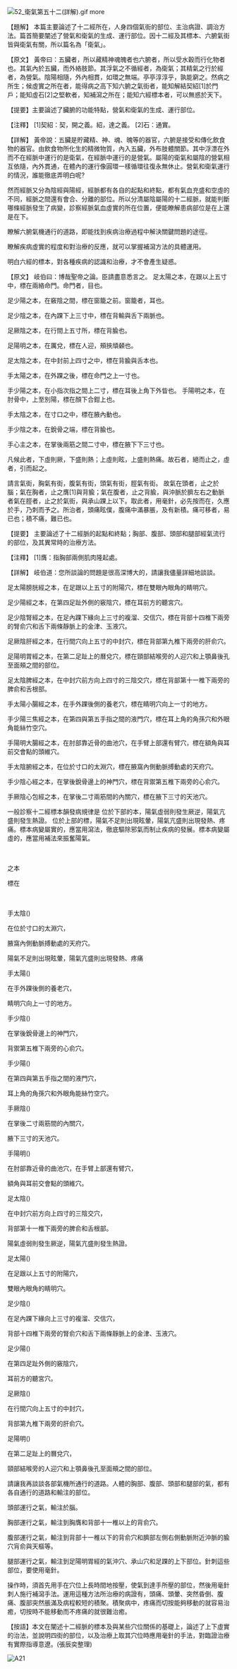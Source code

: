 


![52_衛氣第五十二(詳解).gif](images/4a65263b12a33.gif)
 more 


【題解】
本篇主要論述了十二經所在，人身四個氣街的部位、主治病證、調治方法。篇首簡要闡述了營氣和衛氣的生成、運行部位。因十二經及其標本、六腑氣街皆與衛氣有關，所以篇名為「衛氣」。


【原文】
黃帝曰：五臟者，所以藏精神魂魄者也六腑者，所以受水穀而行化物者也。其氣內於五臟，而外絡肢節。其浮氣之不循經者，為衛氣；其精氣之行於經者，為營氣。陰陽相隨，外內相貫，如環之無端。亭亭淳淳乎，孰能窮之。然病之所生；候虛實之所在者，能得病之高下知六腑之氣街者，能知解結契紹[1]於門戶；能知虛石[2]之堅軟者，知補瀉之所在；能知六經標本者，可以無惑於天下。


【提要】主要論述了臟腑的功能特點，營氣和衛氣的生成、運行部位。


【注釋】
[1]契紹：契，開之義。紹，達之義。
[2]石：通實。


【詳解】
黃帝說：五臟是貯藏精、神、魂、魄等的器官，六腑是接受和傳化飲食物的器官。由飲食物所化生的精微物質，內入五臟，外布肢體關節。其中浮漂在外而不在經脈中運行的是衛氣，在經脈中運行的是營氣。屬陽的衛氣和屬陰的營氣相互依隨，內外貫通，在體內的運行像圓環一樣循環往復永無休止。營氣和衛氣運行的情況，誰能徹底弄明白呢?


然而經脈又分為陰經與陽經，經脈都有各自的起點和終點，都有氣血充盛和空虛的不同，經脈之間還有會合、分離的部位。所以分清屬陰屬陽的十二經脈，就能判斷哪條經脈發生了病變，診察經脈氣血虛實的所在位置，便能瞭解患病部位是在上還是在下。


瞭解六腑氣機通行的道路，即能找到疾病治療過程中解決關鍵問題的途徑。


瞭解疾病虛實的程度和對治療的反應，就可以掌握補瀉方法的具體運用。


明白六經的標本，對各種疾病的認識和治療，才不會產生疑惑。


【原文】
岐伯曰：博哉聖帝之論。臣請盡意悉言之。
足太陽之本，在跟以上五寸中，標在兩絡命門。命門者，目也。


足少陽之本，在竅陰之間，標在窗籠之前。窗籠者，耳也。


足少陰之本，在內踝下上三寸中，標在背輸與舌下兩脈也。


足厥陰之本，在行間上五寸所，標在背腧也。


足陽明之本，在厲兌，標在人迎，頰挾頏顙也。


足太陰之本，在中封前上四寸之中，標在背腧與舌本也。


手太陽之本，在外踝之後，標在命門之上一寸也。


手少陽之本，在小指次指之間上二寸，標在耳後上角下外眥也。
手陽明之本，在肘骨中，上至別陽，標在顏下合鉗上也。


手太陰之本，在寸口之中，標在腋內動也。


手少陰之本，在銳骨之端，標在背腧也。


手心主之本，在掌後兩筋之間二寸中，標在腋下下三寸也。


凡候此者，下虛則厥，下盛則熱；上虛則眩，上盛則熱痛。故石者，絕而止之，虛者，引而起之。


請言氣街，胸氣有街，腹氣有街，頭氣有街，脛氣有街。
故氣在頭者，止之於腦；氣在胸者，止之膺[1]與背腧；氣在腹者，止之背腧，與沖脈於臍左右之動脈者氣在脛者，止之於氣街，與承山踝上以下。取此者，用毫針，必先按而在，久應於手，乃刺而予之。所治者，頭痛眩僕，腹痛中滿暴脹，及有新積。痛可移者，易已也；積不痛，難已也。


【提要】
主要論述了十二經脈的起點和終點；胸部、腹部、頭部和腿部經氣流行的部位，及其異常時的治療方法。


【注釋】
[1]膺：指胸部兩側肌肉隆起處。


【詳解】
岐伯道：您所談論的問題是很高深博大的，請讓我儘量詳細地談談。


足太陽膀胱經之本，在足跟以上五寸的附陽穴，標在雙眼內眼角的睛明穴。


足少陽經之本，在第四足趾外側的竅陰穴，標在耳前方的聽宮穴。


足少陰腎經之本，在足內踝下緣向上三寸的複溜、交信穴，標在背部十四椎下兩旁的腎俞穴和舌下兩條靜脈上的金津、玉液穴。


足厥陰肝經之本，在行間穴向上五寸的中封穴，標在背部第九椎下兩旁的肝俞穴。


足陽明胃經之本，在第二足趾上的曆兌穴，標在頸部結喉旁的人迎穴和上顎鼻後孔至面頰之間的部位。


足太陰脾經之本，在中封穴前方向上四寸的三陰交穴，標在背部第十一椎下兩旁的脾俞和舌根部。


手太陽小腸經之本，在手外踝後側的養老穴，標在睛明穴向上一寸的地方。


手少陽三焦經之本，在第四與第五手指之間的液門穴，標在耳上角的角孫穴和外眼角能絲竹空穴。


手陽明大腸經之本，在肘部靠近骨的曲池穴，在手臂上部還有臂穴，標在額角與耳前交會點的頭維穴。


手太陰腑經之本，在位於寸口的太淵穴，標在腋窩內側動脈搏動處的天府穴。


手少陰心經之本，在掌後銳骨邊上的神門穴，標在背禦第五椎下兩旁的心俞穴。


手厥陰心包經之本，在掌後二寸兩筋間的內關穴，標在腋下三寸的天池穴。


一般診察十二經標本韻發病規律是
位於下部的本，陽氣虛弱則發生厥逆，陽氣亢盛則發生熱證。
位於上部的標，陽氣不足則出現眩暈，陽氣亢盛則出現發熱、疼痛。標本病變屬實的，應當用瀉法，徹底驅除邪氣而制止疾病的發展。標本病變屬虛的，應當用補法來振奮陽氣。


　


之本


標在


　


手太陰()


在位於寸口的太淵穴，


腋窩內側動脈搏動處的天府穴。


陽氣不足則出現眩暈，陽氣亢盛則出現發熱、疼痛


手太陽()


在手外踝後側的養老穴，


睛明穴向上一寸的地方。


手少陰()


在掌後銳骨邊上的神門穴，


背禦第五椎下兩旁的心俞穴。


手少陽()


在第四與第五手指之間的液門穴，


耳上角的角孫穴和外眼角能絲竹空穴。


手厥陰()


在掌後二寸兩筋間的內關穴，


腋下三寸的天池穴。


手陽明()


在肘部靠近骨的曲池穴，在手臂上部還有臂穴，


額角與耳前交會點的頭維穴。


足太陰()


在中封穴前方向上四寸的三陰交穴，


背部第十一椎下兩旁的脾俞和舌根部。


陽氣虛弱則發生厥逆，陽氣亢盛則發生熱證。


足太陽()


在足跟以上五寸的附陽穴，


雙眼內眼角的睛明穴。


足少陰()


在足內踝下緣向上三寸的複溜、交信穴，


背部十四椎下兩旁的腎俞穴和舌下兩條靜脈上的金津、玉液穴。


足少陽()


在第四足趾外側的竅陰穴，


耳前方的聽宮穴。


足厥陰()


在行間穴向上五寸的中封穴，


背部第九椎下兩旁的肝俞穴。


足陽明()


在第二足趾上的曆兌穴，


頸部結喉旁的人迎穴和上顎鼻後孔至面頰之間的部位。


請讓我再談談各部氣機所通行的道路。人體的胸部、腹部、頭部和腿部的氣，都有各自通行的道路和輸注的部位。


頭部運行之氣，輸注於腦。


胸部運行之氣，輸注到胸膺和背部十一椎以上的背俞穴。


腹部運行之氣，輸注到背部十一椎以下的背俞穴和臍部左側右側動脈附近沖脈的腧穴肓俞與天樞等。


腿部運行之氣，輸注到足陽明胃經的氣沖穴、承山穴和足踝的上下部位。針刺這些部位，要使用毫針。


操作時，須首先用手在穴位上長時間地按壓，使氣到達手所壓的部位，然後用毫針刺人施行補瀉手法。運用這種方法所治療的病證有，頭痛、頭暈、突然昏倒、腹痛、腹部突然脹滿及病程較短的積聚。積聚病中，疼痛而切按能夠移動的就容易治癒，切按時不能移動而不疼痛的就很難治癒。


【按語】本文在闡述十二經脈的標本及與某些穴位關係的基礎上，論述了上下虛實的治法，並說明四街的部位，以及治療上取其穴位時應用毫針的手法，對臨證治療有實際指導意遼。(張辰奕整理)


![A21](images/3741472372_1dc3ff26a9.jpg)
